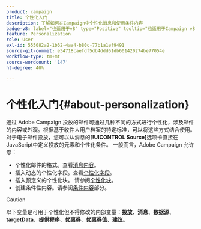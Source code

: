 ```yaml
---
product: campaign
title: 个性化入门
description: 了解如何在Campaign中个性化消息和使用条件内容
badge-v8: label="也适用于v8" type="Positive" tooltip="也适用于Campaign v8"
feature: Personalization
role: User
exl-id: 555082a2-1b62-4aa4-b80c-77b1a1ef9491
source-git-commit: e34718caefdf5db4ddd61db601420274be77054e
workflow-type: tm+mt
source-wordcount: '147'
ht-degree: 40%

---
```


# 个性化入门{#about-personalization}

通过 Adobe Campaign 投放的邮件可通过几种不同的方式进行个性化，涉及邮件的内容或外观。根据基于收件人用户档案的特定标准，可以将这些方式结合使用。对于电子邮件投放，您可以从消息的&#x200B;**[!UICONTROL Source]**&#x200B;选项卡直接在JavaScript中定义投放的元素和个性化条件。 一般而言，Adobe Campaign 允许您：

* 个性化邮件的格式。查看[消息内容](defining-the-email-content.md#message-content)。
* 插入动态的个性化字段。查看[个性化字段](personalization-fields.md)。
* 插入预定义的个性化块。 请参阅[个性化块](personalization-blocks.md)。
* 创建条件性内容。请参阅[条件内容](conditional-content.md)部分。

>[!CAUTION]
>
>以下变量是可用于个性化但不得修改的内部变量：**投放**、**消息**、**数据源**、**targetData**、**提供程序**、**优惠券**、**优惠券值**、**建议**。
